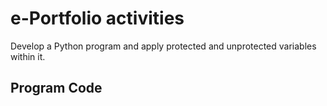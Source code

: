 # e-Portfolio activities

Develop a Python program and apply protected and unprotected variables within it.

## Program Code

```python

```
